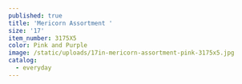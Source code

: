 ```yaml
---
published: true
title: 'Mericorn Assortment '
size: '17'
item_number: 3175X5
color: Pink and Purple
image: /static/uploads/17in-mericorn-assortment-pink-3175x5.jpg
catalog:
  - everyday
---
```


